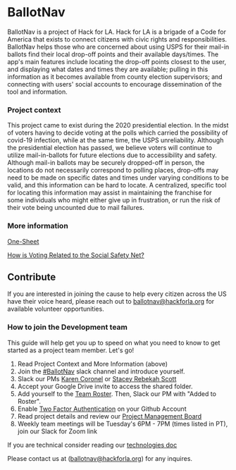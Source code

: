 # BallotNav

BallotNav is a project of Hack for LA. Hack for LA is a brigade of a Code for America that exists to connect citizens with civic rights and responsibilities. BallotNav helps those who are concerned about using USPS for their mail-in ballots find their local drop-off points and their available days/times. The app's main features include locating the drop-off points closest to the user, and displaying what dates and times they are available; pulling in this information as it becomes available from county election supervisors; and connecting with users' social accounts to encourage dissemination of the tool and information.

### Project context

This project came to exist during the 2020 presidential election. In the midst of voters having to decide voting at the polls which carried the possibility of covid-19 infection, while at the same time, the USPS unreliability. Although the presidential election has passed, we believe voters will continue to utilize mail-in-ballots for future elections due to accessibility and safety. Although mail-in ballots may be securely dropped-off in person, the locations do not necessarily correspond to polling places, drop-offs may need to be made on specific dates and times under varying conditions to be valid, and this information can be hard to locate. A centralized, specific tool for locating this information may assist in maintaining the franchise for some individuals who might either give up in frustration, or run the risk of their vote being uncounted due to mail failures. 

### More information

[One-Sheet](https://docs.google.com/document/d/15tMTwUnPnfAeN1C4KP4mvGWaiz3IfkktTY4drKFa8eo/edit?usp=sharing)

[How is Voting Related to the Social Safety Net?](https://docs.google.com/document/d/1REg7WOP-c_qfrR5dA3rDw-G3BxW2Wd6U7Ys5dh1TJS8/edit?usp=sharing)


## Contribute 
If you are interested in joining the cause to help every citizen across the US have their voice heard, please reach out to ballotnav@hackforla.org for available volunteer opportunities. 

### How to join the Development team 
This guide will help get you up to speed on what you need to know to get started as a project team member. Let's go!

1. Read Project Context and More Information (above)
2. Join the [#BallotNav](https://hackforla.slack.com/archives/C0191KE1XB7) slack channel and introduce yourself.
3. Slack our PMs [Karen Coronel](https://hackforla.slack.com/team/U010KUGJATC) or [Stacey Rebekah Scott](https://hackforla.slack.com/archives/D030WLHF76C)
5. Accept your Google Drive invite to access the shared folder.
6. Add yourself to the [Team Roster](https://docs.google.com/spreadsheets/d/1N7J7BiboBNJr7-lfv47yNMZnGDG_FXIYK05JTrGAd5Y/edit#gid=0). Then, Slack our PM with "Added to Roster".
7. Enable [Two Factor Authentication](https://www.hackforla.org/guide-pages/2FA.html) on your Github Account
8. Read project details and review our [Project Management Board](https://github.com/hackforla/ballotnav/projects/7)
9. Weekly team meetings will be Tuesday's 6PM - 7PM (times listed in PT), join our Slack for Zoom link

If you are technical consider reading our [technologies doc](./TECHNOLOGIES.md)

Please contact us at (ballotnav@hackforla.org) for any inquires. 
